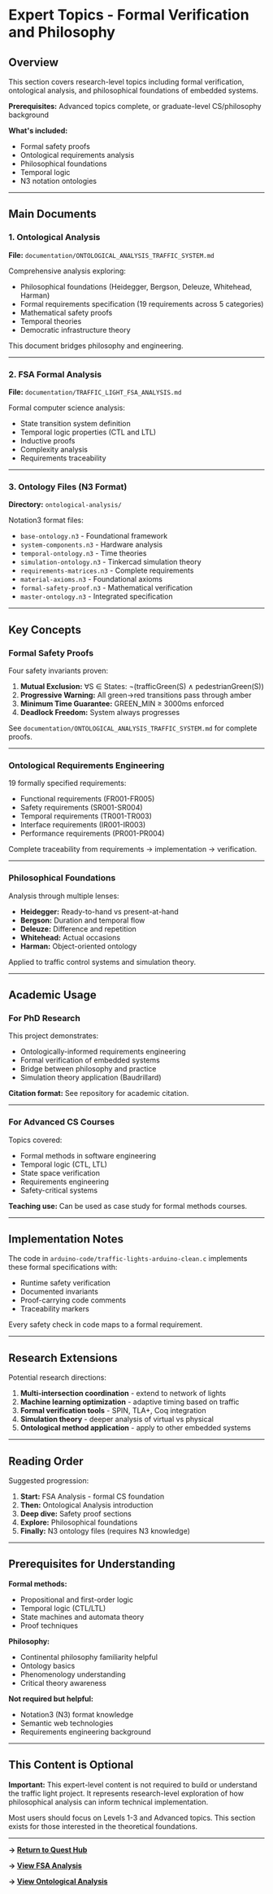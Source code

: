 # Expert Topics - Formal Verification and Philosophy

## Overview

This section covers research-level topics including formal verification, ontological analysis, and philosophical foundations of embedded systems.

**Prerequisites:** Advanced topics complete, or graduate-level CS/philosophy background

**What's included:**
- Formal safety proofs
- Ontological requirements analysis
- Philosophical foundations
- Temporal logic
- N3 notation ontologies

---

## Main Documents

### 1. Ontological Analysis

**File:** `documentation/ONTOLOGICAL_ANALYSIS_TRAFFIC_SYSTEM.md`

Comprehensive analysis exploring:
- Philosophical foundations (Heidegger, Bergson, Deleuze, Whitehead, Harman)
- Formal requirements specification (19 requirements across 5 categories)
- Mathematical safety proofs
- Temporal theories
- Democratic infrastructure theory

This document bridges philosophy and engineering.

---

### 2. FSA Formal Analysis

**File:** `documentation/TRAFFIC_LIGHT_FSA_ANALYSIS.md`

Formal computer science analysis:
- State transition system definition
- Temporal logic properties (CTL and LTL)
- Inductive proofs
- Complexity analysis
- Requirements traceability

---

### 3. Ontology Files (N3 Format)

**Directory:** `ontological-analysis/`

Notation3 format files:
- `base-ontology.n3` - Foundational framework
- `system-components.n3` - Hardware analysis
- `temporal-ontology.n3` - Time theories
- `simulation-ontology.n3` - Tinkercad simulation theory
- `requirements-matrices.n3` - Complete requirements
- `material-axioms.n3` - Foundational axioms
- `formal-safety-proof.n3` - Mathematical verification
- `master-ontology.n3` - Integrated specification

---

## Key Concepts

### Formal Safety Proofs

Four safety invariants proven:
1. **Mutual Exclusion:** ∀S ∈ States: ¬(trafficGreen(S) ∧ pedestrianGreen(S))
2. **Progressive Warning:** All green→red transitions pass through amber
3. **Minimum Time Guarantee:** GREEN_MIN ≥ 3000ms enforced
4. **Deadlock Freedom:** System always progresses

See `documentation/ONTOLOGICAL_ANALYSIS_TRAFFIC_SYSTEM.md` for complete proofs.

---

### Ontological Requirements Engineering

19 formally specified requirements:
- Functional requirements (FR001-FR005)
- Safety requirements (SR001-SR004)
- Temporal requirements (TR001-TR003)
- Interface requirements (IR001-IR003)
- Performance requirements (PR001-PR004)

Complete traceability from requirements → implementation → verification.

---

### Philosophical Foundations

Analysis through multiple lenses:
- **Heidegger:** Ready-to-hand vs present-at-hand
- **Bergson:** Duration and temporal flow
- **Deleuze:** Difference and repetition
- **Whitehead:** Actual occasions
- **Harman:** Object-oriented ontology

Applied to traffic control systems and simulation theory.

---

## Academic Usage

### For PhD Research

This project demonstrates:
- Ontologically-informed requirements engineering
- Formal verification of embedded systems
- Bridge between philosophy and practice
- Simulation theory application (Baudrillard)

**Citation format:** See repository for academic citation.

---

### For Advanced CS Courses

Topics covered:
- Formal methods in software engineering
- Temporal logic (CTL, LTL)
- State space verification
- Requirements engineering
- Safety-critical systems

**Teaching use:** Can be used as case study for formal methods courses.

---

## Implementation Notes

The code in `arduino-code/traffic-lights-arduino-clean.c` implements these formal specifications with:
- Runtime safety verification
- Documented invariants
- Proof-carrying code comments
- Traceability markers

Every safety check in code maps to a formal requirement.

---

## Research Extensions

Potential research directions:
1. **Multi-intersection coordination** - extend to network of lights
2. **Machine learning optimization** - adaptive timing based on traffic
3. **Formal verification tools** - SPIN, TLA+, Coq integration
4. **Simulation theory** - deeper analysis of virtual vs physical
5. **Ontological method application** - apply to other embedded systems

---

## Reading Order

Suggested progression:

1. **Start:** FSA Analysis - formal CS foundation
2. **Then:** Ontological Analysis introduction
3. **Deep dive:** Safety proof sections
4. **Explore:** Philosophical foundations
5. **Finally:** N3 ontology files (requires N3 knowledge)

---

## Prerequisites for Understanding

**Formal methods:**
- Propositional and first-order logic
- Temporal logic (CTL/LTL)
- State machines and automata theory
- Proof techniques

**Philosophy:**
- Continental philosophy familiarity helpful
- Ontology basics
- Phenomenology understanding
- Critical theory awareness

**Not required but helpful:**
- Notation3 (N3) format knowledge
- Semantic web technologies
- Requirements engineering background

---

## This Content is Optional

**Important:** This expert-level content is not required to build or understand the traffic light project. It represents research-level exploration of how philosophical analysis can inform technical implementation.

Most users should focus on Levels 1-3 and Advanced topics. This section exists for those interested in the theoretical foundations.

---

**→ [Return to Quest Hub](START_HERE.md)**

**→ [View FSA Analysis](documentation/TRAFFIC_LIGHT_FSA_ANALYSIS.md)**

**→ [View Ontological Analysis](documentation/ONTOLOGICAL_ANALYSIS_TRAFFIC_SYSTEM.md)**